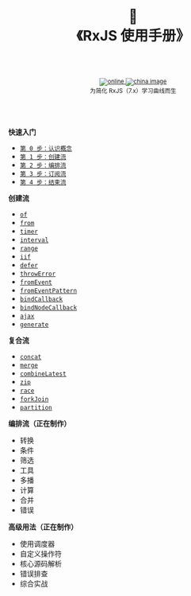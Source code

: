 <div align="center">
  <h1>
    <br/>
    📖
    <br />
    《RxJS 使用手册》
    <br />
    <br />
  </h1>
  <sup>
    <br />
    <a target="_blank" href="https://git.liguo.run/learning-rxjs/#/">
      <img src="https://img.shields.io/badge/在线阅读-👓-green.svg" alt="online" />
    </a>
    <a target="_blank" href="http://olivewind.gitee.io/learning-rxjs/#/">
      <img src="https://img.shields.io/badge/国内镜像-😫-red.svg" alt="china image" />
    </a>
    <br />
   为简化 RxJS（7.x）学习曲线而生
  </sup>
  <br />
  <br />
  <br />
  <br />
</div>

**快速入门**

- [`第 0 步：认识概念`](http://olivewind.gitee.io/learning-rxjs/#/core/stream)
- [`第 1 步：创建流`](http://olivewind.gitee.io/learning-rxjs/#/core/observable)
- [`第 2 步：编排流`](http://olivewind.gitee.io/learning-rxjs/#/core/operators)
- [`第 3 步：订阅流`](http://olivewind.gitee.io/learning-rxjs/#/core/subscription)
- [`第 4 步：结束流`](http://olivewind.gitee.io/learning-rxjs/#/core/unsubscribe)

**创建流**

- [`of`](http://olivewind.gitee.io/learning-rxjs/#/streams/create/of)
- [`from`](http://olivewind.gitee.io/learning-rxjs/#/streams/create/from)
- [`timer`](http://olivewind.gitee.io/learning-rxjs/#/streams/create/timer)
- [`interval`](http://olivewind.gitee.io/learning-rxjs/#/streams/create/interval)
- [`range`](http://olivewind.gitee.io/learning-rxjs/#/streams/create/range)
- [`iif`](http://olivewind.gitee.io/learning-rxjs/#/streams/create/iif)
- [`defer`](http://olivewind.gitee.io/learning-rxjs/#/streams/create/defer)
- [`throwError`](http://olivewind.gitee.io/learning-rxjs/#/streams/create/throwError)
- [`fromEvent`](http://olivewind.gitee.io/learning-rxjs/#/streams/create/fromEvent)
- [`fromEventPattern`](http://olivewind.gitee.io/learning-rxjs/#/streams/create/fromEventPattern)
- [`bindCallback`](http://olivewind.gitee.io/learning-rxjs/#/streams/create/bindCallback)
- [`bindNodeCallback`](http://olivewind.gitee.io/learning-rxjs/#/streams/create/bindNodeCallback)
- [`ajax`](http://olivewind.gitee.io/learning-rxjs/#/streams/create/ajax)
- [`generate`](http://olivewind.gitee.io/learning-rxjs/#/streams/create/generate)

**复合流**

- [`concat`](http://olivewind.gitee.io/learning-rxjs/#/streams/join/concat)
- [`merge`](http://olivewind.gitee.io/learning-rxjs/#/streams/join/merge)
- [`combineLatest`](http://olivewind.gitee.io/learning-rxjs/#/streams/join/combineLatest)
- [`zip`](http://olivewind.gitee.io/learning-rxjs/#/streams/join/zip)
- [`race`](http://olivewind.gitee.io/learning-rxjs/#/streams/join/race)
- [`forkJoin`](http://olivewind.gitee.io/learning-rxjs/#/streams/join/forkJoin)
- [`partition`](http://olivewind.gitee.io/learning-rxjs/#/streams/join/partition)

**编排流（正在制作）**

- 转换
- 条件
- 筛选
- 工具
- 多播
- 计算
- 合并
- 错误

**高级用法（正在制作）**

- 使用调度器
- 自定义操作符
- 核心源码解析
- 错误排查
- 综合实战
